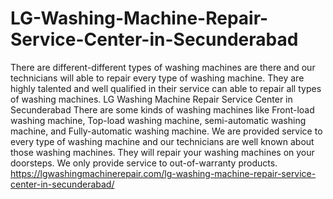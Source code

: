 # LG-Washing-Machine-Repair-Service-Center-in-Secunderabad
There are different-different types of washing machines are there and our technicians will able to repair every type of washing machine. They are highly talented and well qualified in their service can able to repair all types of washing machines. LG Washing Machine Repair Service Center in Secunderabad There are some kinds of washing machines like Front-load washing machine, Top-load washing machine, semi-automatic washing machine, and Fully-automatic washing machine. We are provided service to every type of washing machine and our technicians are well known about those washing machines. They will repair your washing machines on your doorsteps. We only provide service to out-of-warranty products. https://lgwashingmachinerepair.com/lg-washing-machine-repair-service-center-in-secunderabad/
